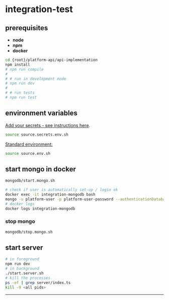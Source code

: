 # integration-test

## prerequisites

* **node**
* **npm**
* **docker**

````bash
cd {root}/platform-api/api-implementation
npm install
# npm run compile
#
# # run in development mode
# npm run dev
#
# # run tests
# npm run test
````

## environment variables

[Add your secrets - see instructions here](./template.source.secrets.env.sh).
````bash
source source.secrets.env.sh
````

[Standard environment:](./source.env.sh)
````bash
source source.env.sh
````

## start mongo in docker
````bash
mongodb/start.mongo.sh

# check if user is automatically set-up / login ok
docker exec -it integration-mongodb bash
mongo -u platform-user -p platform-user-password --authenticationDatabase platform
# docker logs
docker logs integration-mongodb
````
### stop mongo
````bash
mongodb/stop.mongo.sh
````

## start server
````bash
# in foreground
npm run dev
# in background
./start.server.sh
# kill the processes
ps -ef | grep server/index.ts
kill -9 <all pids>

````





----

